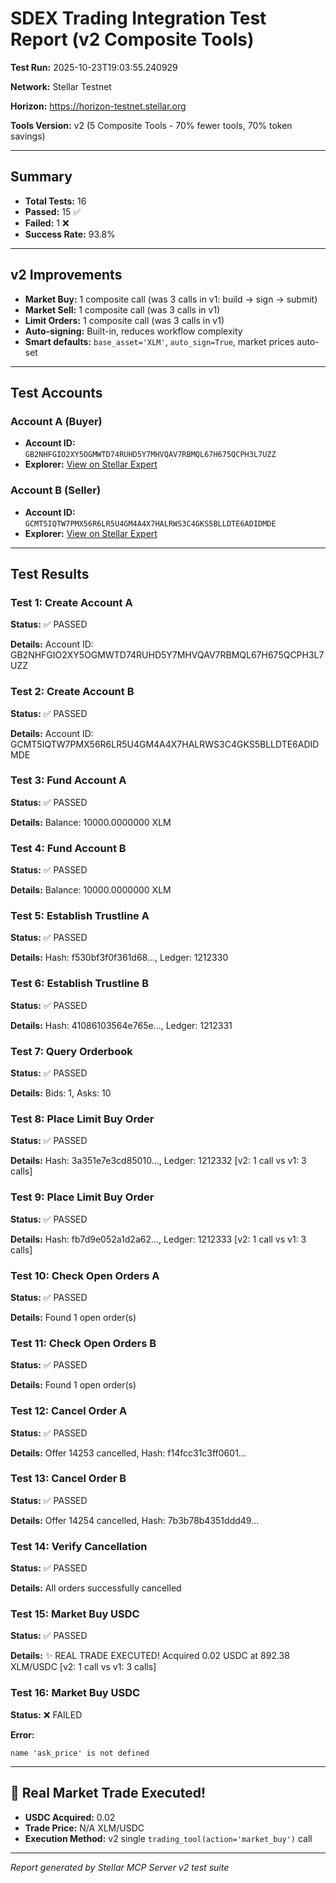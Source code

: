 # SDEX Trading Integration Test Report (v2 Composite Tools)

**Test Run:** 2025-10-23T19:03:55.240929

**Network:** Stellar Testnet

**Horizon:** https://horizon-testnet.stellar.org

**Tools Version:** v2 (5 Composite Tools - 70% fewer tools, 70% token savings)

---

## Summary

- **Total Tests:** 16
- **Passed:** 15 ✅
- **Failed:** 1 ❌
- **Success Rate:** 93.8%

---

## v2 Improvements

- **Market Buy:** 1 composite call (was 3 calls in v1: build → sign → submit)
- **Market Sell:** 1 composite call (was 3 calls in v1)
- **Limit Orders:** 1 composite call (was 3 calls in v1)
- **Auto-signing:** Built-in, reduces workflow complexity
- **Smart defaults:** `base_asset='XLM'`, `auto_sign=True`, market prices auto-set

---

## Test Accounts

### Account A (Buyer)
- **Account ID:** `GB2NHFGIO2XY5OGMWTD74RUHD5Y7MHVQAV7RBMQL67H675QCPH3L7UZZ`
- **Explorer:** [View on Stellar Expert](https://stellar.expert/explorer/testnet/account/GB2NHFGIO2XY5OGMWTD74RUHD5Y7MHVQAV7RBMQL67H675QCPH3L7UZZ)

### Account B (Seller)
- **Account ID:** `GCMT5IQTW7PMX56R6LR5U4GM4A4X7HALRWS3C4GKS5BLLDTE6ADIDMDE`
- **Explorer:** [View on Stellar Expert](https://stellar.expert/explorer/testnet/account/GCMT5IQTW7PMX56R6LR5U4GM4A4X7HALRWS3C4GKS5BLLDTE6ADIDMDE)

---

## Test Results

### Test 1: Create Account A

**Status:** ✅ PASSED

**Details:** Account ID: GB2NHFGIO2XY5OGMWTD74RUHD5Y7MHVQAV7RBMQL67H675QCPH3L7UZZ


### Test 2: Create Account B

**Status:** ✅ PASSED

**Details:** Account ID: GCMT5IQTW7PMX56R6LR5U4GM4A4X7HALRWS3C4GKS5BLLDTE6ADIDMDE


### Test 3: Fund Account A

**Status:** ✅ PASSED

**Details:** Balance: 10000.0000000 XLM


### Test 4: Fund Account B

**Status:** ✅ PASSED

**Details:** Balance: 10000.0000000 XLM


### Test 5: Establish Trustline A

**Status:** ✅ PASSED

**Details:** Hash: f530bf3f0f361d68..., Ledger: 1212330


### Test 6: Establish Trustline B

**Status:** ✅ PASSED

**Details:** Hash: 41086103564e765e..., Ledger: 1212331


### Test 7: Query Orderbook

**Status:** ✅ PASSED

**Details:** Bids: 1, Asks: 10


### Test 8: Place Limit Buy Order

**Status:** ✅ PASSED

**Details:** Hash: 3a351e7e3cd85010..., Ledger: 1212332 [v2: 1 call vs v1: 3 calls]


### Test 9: Place Limit Buy Order

**Status:** ✅ PASSED

**Details:** Hash: fb7d9e052a1d2a62..., Ledger: 1212333 [v2: 1 call vs v1: 3 calls]


### Test 10: Check Open Orders A

**Status:** ✅ PASSED

**Details:** Found 1 open order(s)


### Test 11: Check Open Orders B

**Status:** ✅ PASSED

**Details:** Found 1 open order(s)


### Test 12: Cancel Order A

**Status:** ✅ PASSED

**Details:** Offer 14253 cancelled, Hash: f14fcc31c3ff0601...


### Test 13: Cancel Order B

**Status:** ✅ PASSED

**Details:** Offer 14254 cancelled, Hash: 7b3b78b4351ddd49...


### Test 14: Verify Cancellation

**Status:** ✅ PASSED

**Details:** All orders successfully cancelled


### Test 15: Market Buy USDC

**Status:** ✅ PASSED

**Details:** ✨ REAL TRADE EXECUTED! Acquired 0.02 USDC at 892.38 XLM/USDC [v2: 1 call vs v1: 3 calls]


### Test 16: Market Buy USDC

**Status:** ❌ FAILED

**Error:**
```
name 'ask_price' is not defined
```


---

## 🎉 Real Market Trade Executed!

- **USDC Acquired:** 0.02
- **Trade Price:** N/A XLM/USDC
- **Execution Method:** v2 single `trading_tool(action='market_buy')` call


---


*Report generated by Stellar MCP Server v2 test suite*